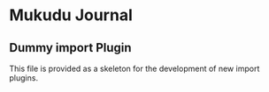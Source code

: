 # Mukudu Journal #

## Dummy import Plugin ##

This file is provided as a skeleton for the development of new import plugins.


